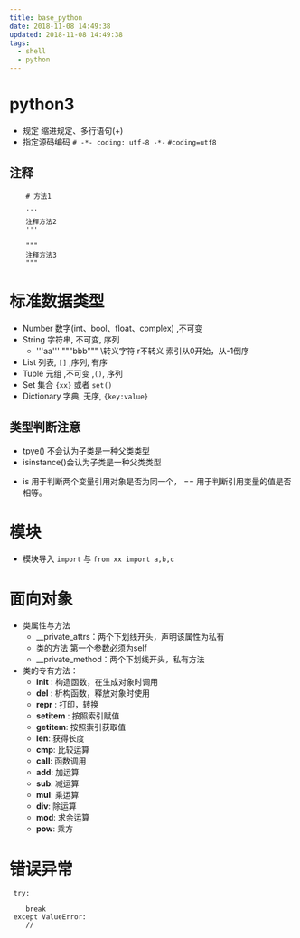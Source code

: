```yaml
---
title: base_python
date: 2018-11-08 14:49:38
updated: 2018-11-08 14:49:38
tags: 
  - shell
  - python
---
```


# python3

* 规定 缩进规定、多行语句(+\)
* 指定源码编码
`# -*- coding: utf-8 -*-` `#coding=utf8  `

## 注释
```
    # 方法1
    
    '''
    注释方法2
    '''
    
    """
    注释方法3
    """
```

# 标准数据类型
- Number 数字(int、bool、float、complex) ,不可变 
- String 字符串, 不可变, 序列
    - '''aa''' """bbb"""  \转义字符 r不转义 索引从0开始，从-1倒序
- List 列表, `[]` ,序列, 有序
- Tuple 元组 ,不可变 ,`()`, 序列
- Set 集合 `{xx}` 或者 `set()`
- Dictionary 字典, 无序, `{key:value}`

## 类型判断注意
- tpye() 不会认为子类是一种父类类型
- isinstance()会认为子类是一种父类类型
* is 用于判断两个变量引用对象是否为同一个， == 用于判断引用变量的值是否相等。

# 模块
- 模块导入 `import` 与 `from xx import a,b,c`

# 面向对象
- 类属性与方法
  - __private_attrs：两个下划线开头，声明该属性为私有
  - 类的方法 第一个参数必须为self
  - __private_method：两个下划线开头，私有方法
- 类的专有方法：
  - __init__ : 构造函数，在生成对象时调用
  - __del__ : 析构函数，释放对象时使用
  - __repr__ : 打印，转换
  - __setitem__ : 按照索引赋值
  - __getitem__: 按照索引获取值
  - __len__: 获得长度
  - __cmp__: 比较运算
  - __call__: 函数调用
  - __add__: 加运算
  - __sub__: 减运算
  - __mul__: 乘运算
  - __div__: 除运算
  - __mod__: 求余运算
  - __pow__: 乘方

# 错误异常
```
 try:
    
    break
 except ValueError:
    //
```
